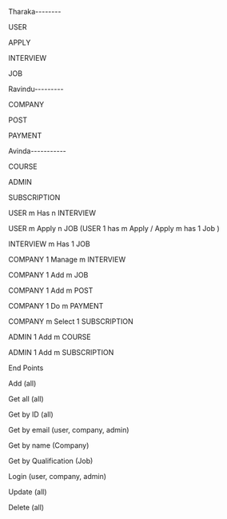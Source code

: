 Tharaka-------- 

USER 

APPLY 

INTERVIEW 

JOB 

Ravindu--------- 

COMPANY 

POST 

PAYMENT 

Avinda----------- 

COURSE 

ADMIN 

SUBSCRIPTION 

 

USER    m    Has   n  INTERVIEW 

USER    m    Apply   n   JOB (USER  1 has m Apply /  Apply m has 1 Job ) 

INTERVIEW    m    Has   1    JOB 

COMPANY    1    Manage   m INTERVIEW 

COMPANY    1    Add    m   JOB 

COMPANY    1    Add    m   POST 

COMPANY    1    Do   m   PAYMENT 

COMPANY    m    Select    1   SUBSCRIPTION 

ADMIN   1    Add    m   COURSE 

ADMIN   1    Add    m   SUBSCRIPTION 

 

End Points 

 

Add (all) 

Get all (all) 

Get by ID (all) 

Get by email (user, company, admin) 

Get by name (Company) 

Get by Qualification (Job) 

Login (user, company, admin) 

Update (all) 

Delete (all) 
